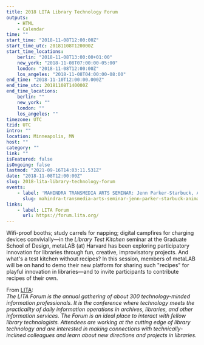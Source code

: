 ```yaml
---
title: 2018 LITA Library Technology Forum
outputs:
    - HTML
    - Calendar
time: ""
start_time: "2018-11-08T12:00:00Z"
start_time_utc: 20181108T120000Z
start_time_locations:
    berlin: "2018-11-08T13:00:00+01:00"
    new_york: "2018-11-08T07:00:00-05:00"
    london: "2018-11-08T12:00:00Z"
    los_angeles: "2018-11-08T04:00:00-08:00"
end_time: "2018-11-10T12:00:00.000Z"
end_time_utc: 20181108T140000Z
end_time_locations:
    berlin: ""
    new_york: ""
    london: ""
    los_angeles: ""
timezone: UTC
tzid: UTC
intro: ""
location: Minneapolis, MN
host: ""
category: ""
link: ""
isFeatured: false
isOngoing: false
lastmod: "2021-09-16T14:03:11.531Z"
date: "2018-11-08T12:00:00Z"
slug: 2018-lita-library-technology-forum
events:
    - label: 'MAHINDRA TRANSMEDIA ARTS SEMINAR: Jenn Parker-Starbuck, Animals in the Machine: Robotic Animal Agents'
      slug: mahindra-transmedia-arts-seminar-jenn-parker-starbuck-animals-in-the-machine-robotic-animal-agents
links:
    - label: LITA Forum
      url: https://forum.lita.org/
---
```

Wifi-proof booths; study carrels for napping; digital campfires for charging devices convivially—in the *Library Test Kitchen* seminar at the Graduate School of Design, metaLAB (at) Harvard has been exploring participatory innovation for libraries through fun, creative, improvisatory projects. And what's a test kitchen without recipes? In this session, members of metaLAB will be on hand to demo their new platform for sharing such "recipes" for playful innovation in libraries—and to invite participants to contribute recipes of their own.

From [LITA](https://forum.lita.org/about/):<br />
*The LITA Forum is the annual gathering of about 300 technology-minded information professionals. It is the conference where technology meets the practicality of daily information operations in archives, libraries, and other information services. The Forum is an ideal place to interact with fellow library technologists. Attendees are working at the cutting edge of library technology and are interested in making connections with technically-inclined colleagues and learn about new directions and projects in libraries.*